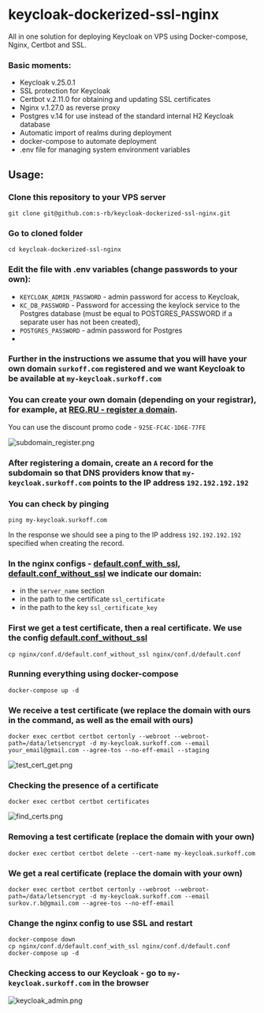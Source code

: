 # keycloak-dockerized-ssl-nginx
All in one solution for deploying Keycloak on VPS using Docker-compose, Nginx, Certbot and SSL.

### Basic moments:
- Keycloak v.25.0.1
- SSL protection for Keycloak
- Certbot v.2.11.0 for obtaining and updating SSL certificates
- Nginx v.1.27.0 as reverse proxy
- Postgres v.14 for use instead of the standard internal H2 Keycloak database
- Automatic import of realms during deployment
- docker-compose to automate deployment
- .env file for managing system environment variables

## Usage:
### Clone this repository to your VPS server
```git clone git@github.com:s-rb/keycloak-dockerized-ssl-nginx.git```

### Go to cloned folder
`cd keycloak-dockerized-ssl-nginx`

### Edit the file with .env variables (change passwords to your own):
- `KEYCLOAK_ADMIN_PASSWORD` - admin password for access to Keycloak,
- `KC_DB_PASSWORD` - Password for accessing the keylock service to the Postgres database (must be equal to POSTGRES_PASSWORD if a separate user has not been created),
- `POSTGRES_PASSWORD` - admin password for Postgres
-
### Further in the instructions we assume that you will have your own domain `surkoff.com` registered and we want Keycloak to be available at `my-keycloak.surkoff.com`

### You can create your own domain (depending on your registrar), for example, at [REG.RU - register a domain](https://www.reg.ru/domain/new/?rlink=reflink-12623795).
You can use the discount promo code - `925E-FC4C-1D6E-77FE`

![subdomain_register.png](pics/subdomain_register.png)

### After registering a domain, create an `A` record for the subdomain so that DNS providers know that `my-keycloak.surkoff.com` points to the IP address `192.192.192.192`

### You can check by pinging
```ping my-keycloak.surkoff.com```

In the response we should see a ping to the IP address `192.192.192.192` specified when creating the record.

### In the nginx configs - [default.conf_with_ssl](nginx%2Fconf.d%2Fdefault.conf_with_ssl), [default.conf_without_ssl](nginx%2Fconf.d%2Fdefault.conf_without_ssl) we indicate our domain:
- in the `server_name` section
- in the path to the certificate `ssl_certificate`
- in the path to the key `ssl_certificate_key`

### First we get a test certificate, then a real certificate. We use the config [default.conf_without_ssl](nginx%2Fconf.d%2Fdefault.conf_without_ssl)
`cp nginx/conf.d/default.conf_without_ssl nginx/conf.d/default.conf`

### Running everything using docker-compose
`docker-compose up -d`

### We receive a test certificate (we replace the domain with ours in the command, as well as the email with ours)
```
docker exec certbot certbot certonly --webroot --webroot-path=/data/letsencrypt -d my-keycloak.surkoff.com --email your_email@gmail.com --agree-tos --no-eff-email --staging
```

![test_cert_get.png](pics/test_cert_get.png)

### Checking the presence of a certificate
`docker exec certbot certbot certificates`

![find_certs.png](pics/find_certs.png)

### Removing a test certificate (replace the domain with your own)
`docker exec certbot certbot delete --cert-name my-keycloak.surkoff.com`

### We get a real certificate (replace the domain with your own)
```
docker exec certbot certbot certonly --webroot --webroot-path=/data/letsencrypt -d my-keycloak.surkoff.com --email surkov.r.b@gmail.com --agree-tos --no-eff-email
```

### Change the nginx config to use SSL and restart
```
docker-compose down
cp nginx/conf.d/default.conf_with_ssl nginx/conf.d/default.conf
docker-compose up -d
```

### Checking access to our Keycloak - go to `my-keycloak.surkoff.com` in the browser
![keycloak_admin.png](pics/keycloak_admin.png)